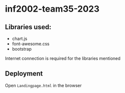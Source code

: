 # inf2002-team35-2023

## Libraries used:
- chart.js
- font-awesome.css
- bootstrap

Internet connection is required for the libraries mentioned

## Deployment
Open `Landingpage.html` in the browser